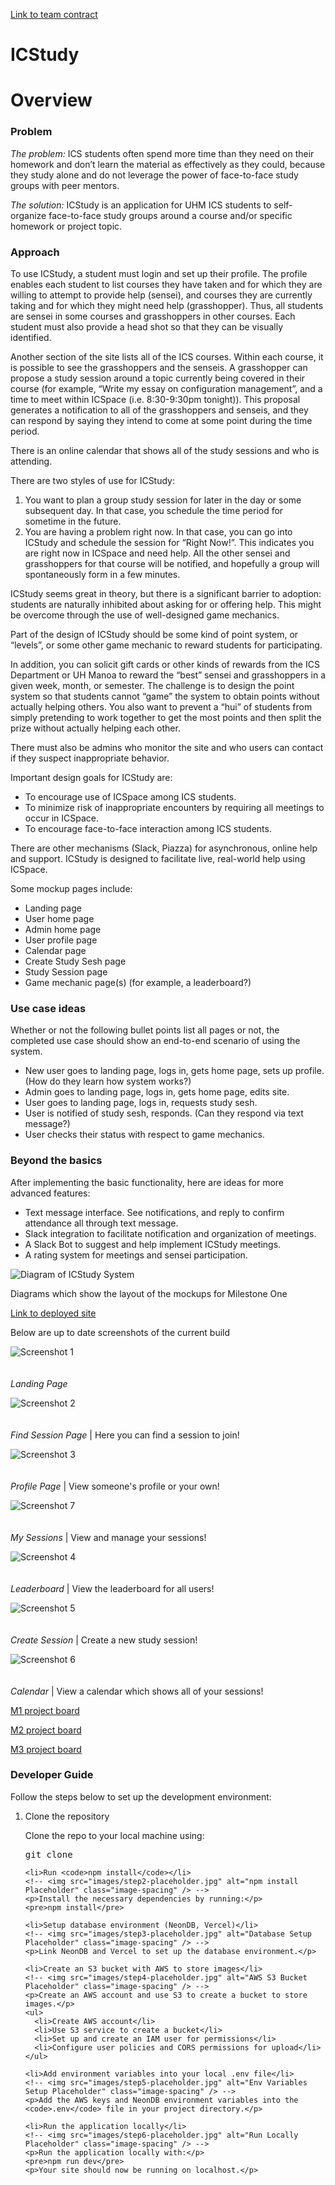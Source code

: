 <style>
  .image-spacing {
    margin-bottom: 20px; /* Adds space below each image */
  }
</style>

<div class="container">

  <p><a href="https://docs.google.com/document/d/1wbYcPTCfg8s0pp8VAVFCRjag8tJorO2LU7YyEfDUZ4o/edit?usp=sharing">Link to team contract</a></p>
  
  <h1 id="project-campus-jam">ICStudy</h1>
  <h1 id="Overview">Overview</h1>
  <h3 id="summary">Problem<a class="anchorjs-link " aria-label="Anchor" data-anchorjs-icon="" href="#overview" style="font: 1em / 1 anchorjs-icons; margin-left: 0.1875em; padding-right: 0.1875em; padding-left: 0.1875em;"></a></h3>
  
  <p><em>The problem:</em> ICS students often spend more time than they need on their homework and don’t learn the material as effectively as they could, because they study alone and do not leverage the power of face-to-face study groups with peer mentors.</p>
  
  <p><em>The solution:</em> ICStudy is an application for UHM ICS students to self-organize face-to-face study groups around a course and/or specific homework or project topic.</p>
  
  <h3 id="approach">Approach<a class="anchorjs-link " aria-label="Anchor" data-anchorjs-icon="" href="#approach" style="font: 1em / 1 anchorjs-icons; margin-left: 0.1875em; padding-right: 0.1875em; padding-left: 0.1875em;"></a></h3>
  
  <p>To use ICStudy, a student must login and set up their profile. The profile enables each student to list courses they have taken and for which they are willing to attempt to provide help (sensei), and courses they are currently taking and for which they might need help (grasshopper). Thus, all students are sensei in some courses and grasshoppers in other courses. Each student must also provide a head shot so that they can be visually identified.</p>
  
  <p>Another section of the site lists all of the ICS courses. Within each course, it is possible to see the grasshoppers and the senseis. A grasshopper can propose a study session around a topic currently being covered in their course (for example, “Write my essay on configuration management”, and a time to meet within ICSpace (i.e. 8:30-9:30pm tonight)). This proposal generates a notification to all of the grasshoppers and senseis, and they can respond by saying they intend to come at some point during the time period.</p>
  
  <p>There is an online calendar that shows all of the study sessions and who is attending.</p>
  
 <p>There are two styles of use for ICStudy:</p>

<ol>
    <li>You want to plan a group study session for later in the day or some subsequent day. In that case, you schedule the time period for sometime in the future.</li>
    <li>You are having a problem right now. In that case, you can go into ICStudy and schedule the session for “Right Now!”. This indicates you are right now in ICSpace and need help. All the other sensei and grasshoppers for that course will be notified, and hopefully a group will spontaneously form in a few minutes.</li>
</ol>
  <p>ICStudy seems great in theory, but there is a significant barrier to adoption: students are naturally inhibited about asking for or offering help. This might be overcome through the use of well-designed game mechanics.</p>

<p>Part of the design of ICStudy should be some kind of point system, or “levels”, or some other game mechanic to reward students for participating.</p>

<p>In addition, you can solicit gift cards or other kinds of rewards from the ICS Department or UH Manoa to reward the “best” sensei and grasshoppers in a given week, month, or semester. The challenge is to design the point system so that students cannot “game” the system to obtain points without actually helping others. You also want to prevent a “hui” of students from simply pretending to work together to get the most points and then split the prize without actually helping each other.</p>

<p>There must also be admins who monitor the site and who users can contact if they suspect inappropriate behavior.</p>

<p>Important design goals for ICStudy are:</p>

<ul>
    <li>To encourage use of ICSpace among ICS students.</li>
    <li>To minimize risk of inappropriate encounters by requiring all meetings to occur in ICSpace.</li>
    <li>To encourage face-to-face interaction among ICS students.</li>
</ul>

<p>There are other mechanisms (Slack, Piazza) for asynchronous, online help and support. ICStudy is designed to facilitate live, real-world help using ICSpace.</p>

  <p>Some mockup pages include:</p>
  
  <ul>
    <li>Landing page</li>
    <li>User home page</li>
    <li>Admin home page</li>
    <li>User profile page</li>
    <li>Calendar page</li>
    <li>Create Study Sesh page</li>
    <li>Study Session page</li>
    <li>Game mechanic page(s) (for example, a leaderboard?)</li>
  </ul>
  
  <h3 id="use-case-ideas">Use case ideas<a class="anchorjs-link " aria-label="Anchor" data-anchorjs-icon="" href="#use-case-ideas" style="font: 1em / 1 anchorjs-icons; margin-left: 0.1875em; padding-right: 0.1875em; padding-left: 0.1875em;"></a></h3>
  
  <p>Whether or not the following bullet points list all pages or not, the completed use case should show an end-to-end scenario of using the system.</p>
  
<ul>
    <li>New user goes to landing page, logs in, gets home page, sets up profile. (How do they learn how system works?)</li>
    <li>Admin goes to landing page, logs in, gets home page, edits site.</li>
    <li>User goes to landing page, logs in, requests study sesh.</li>
    <li>User is notified of study sesh, responds. (Can they respond via text message?)</li>
    <li>User checks their status with respect to game mechanics.</li>
</ul>
  
  <h3 id="beyond-the-basics">Beyond the basics<a class="anchorjs-link " aria-label="Anchor" data-anchorjs-icon="" href="#beyond-the-basics" style="font: 1em / 1 anchorjs-icons; margin-left: 0.1875em; padding-right: 0.1875em; padding-left: 0.1875em;"></a></h3>
  
  <p>After implementing the basic functionality, here are ideas for more advanced features:</p>
  
<ul>
    <li>Text message interface. See notifications, and reply to confirm attendance all through text message.</li>
    <li>Slack integration to facilitate notification and organization of meetings.</li>
    <li>A Slack Bot to suggest and help implement ICStudy meetings.</li>
    <li>A rating system for meetings and sensei participation.</li>
</ul>
  <img src="images\diagramOne.jpg" alt="Diagram of ICStudy System" />
  
  <p>Diagrams which show the layout of the mockups for Milestone One</p>
  
  <User Guide>

  <p><a href="https://the-software-developers.vercel.app/">Link to deployed site</a></p>

  <p>Below are up to date screenshots of the current build</p>

  <!-- Placeholder for Screenshot 1 -->
  <img src="images\M1One.png" alt="Screenshot 1" class="image-spacing" />
  
  <p><em>Landing Page</em></p>
  
  <!-- Placeholder for Screenshot 2 -->
  <img src="images\M1Two.png" alt="Screenshot 2" class="image-spacing" />
  
  <p><em>Find Session Page</em> | Here you can find a session to join!</p>

  <!-- Placeholder for Screenshot 3 -->
  <img src="images\M1Three.png" alt="Screenshot 3" class="image-spacing" />
  
  <p><em>Profile Page</em> | View someone's profile or your own!</p>

  <img src="images\M2Three.png" alt="Screenshot 7" class="image-spacing" />

  <p><em>My Sessions</em> | View and manage your sessions!</p>

  <!-- Placeholder for Screenshot 4 -->
  <img src="images\M1Four.png" alt="Screenshot 4" class="image-spacing" />
  
  <p><em>Leaderboard</em> | View the leaderboard for all users!</p>

  <!-- Placeholder for Screenshot 5 -->
  <img src="images\M1Five.png" alt="Screenshot 5" class="image-spacing" />
  
  <p><em>Create Session</em> | Create a new study session!</p>

  <img src="images\M2One.png" alt="Screenshot 6" class="image-spacing" />

  <p><em>Calendar</em> | View a calendar which shows all of your sessions!</p>

  <p><a href="https://github.com/orgs/thesoftwaredevelopers/projects/1">M1 project board</a></p>
  <p><a href="https://github.com/orgs/thesoftwaredevelopers/projects/2">M2 project board</a></p>
  <p><a href="https://github.com/orgs/thesoftwaredevelopers/projects/4">M3 project board</a></p>

<h3 id="developer-guide">Developer Guide</h3>
  
  <p>Follow the steps below to set up the development environment:</p>
  
  <ol>
    <li>Clone the repository</li>
    <!-- <img src="images/step1-placeholder.jpg" alt="Clone Repo Placeholder" class="image-spacing" /> -->
    <p>Clone the repo to your local machine using:</p>
    <pre>git clone <repo-url></pre>
    
    <li>Run <code>npm install</code></li>
    <!-- <img src="images/step2-placeholder.jpg" alt="npm install Placeholder" class="image-spacing" /> -->
    <p>Install the necessary dependencies by running:</p>
    <pre>npm install</pre>

    <li>Setup database environment (NeonDB, Vercel)</li>
    <!-- <img src="images/step3-placeholder.jpg" alt="Database Setup Placeholder" class="image-spacing" /> -->
    <p>Link NeonDB and Vercel to set up the database environment.</p>
    
    <li>Create an S3 bucket with AWS to store images</li>
    <!-- <img src="images/step4-placeholder.jpg" alt="AWS S3 Bucket Placeholder" class="image-spacing" /> -->
    <p>Create an AWS account and use S3 to create a bucket to store images.</p>
    <ul>
      <li>Create AWS account</li>
      <li>Use S3 service to create a bucket</li>
      <li>Set up and create an IAM user for permissions</li>
      <li>Configure user policies and CORS permissions for upload</li>
    </ul>
    
    <li>Add environment variables into your local .env file</li>
    <!-- <img src="images/step5-placeholder.jpg" alt="Env Variables Setup Placeholder" class="image-spacing" /> -->
    <p>Add the AWS keys and NeonDB environment variables into the <code>.env</code> file in your project directory.</p>
    
    <li>Run the application locally</li>
    <!-- <img src="images/step6-placeholder.jpg" alt="Run Locally Placeholder" class="image-spacing" /> -->
    <p>Run the application locally with:</p>
    <pre>npm run dev</pre>
    <p>Your site should now be running on localhost.</p>
  </ol>

</div>
